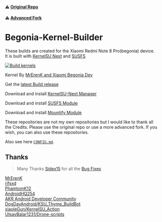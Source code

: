 #### ⚠️ [Original Repo](https://github.com/PhamtomK12/Android-Kernel-Builder)
#### ⚠️ [Advanced Fork](https://github.com/AndroidHQ254/Android-Kernel-Builder)
# Begonia-Kernel-Builder

These builds are created for the Xiaomi Redmi Note 8 Pro(begonia) device. It is built with [KernelSU Next](https://github.com/rifsxd/KernelSU-Next) and [SUSFS](https://gitlab.com/simonpunk/susfs4ksu)

[![Build kernels](https://github.com/cvnertnc/Begonia-Kernel-Builder/actions/workflows/build.yml/badge.svg?event=workflow_dispatch)](https://github.com/cvnertnc/Begonia-Kernel-Builder/actions/workflows/build.yml)

Kernel By [MrErenK and Xiaomi Begonia Dev](https://github.com/xiaomi-begonia-dev/android_kernel_xiaomi_mt6785)

Get the [latest Build release](https://github.com/cvnertnc/Begonia-Kernel-Builder/releases)

Download and install [KernelSU-Next Manager](https://github.com/rifsxd/KernelSU-Next/releases/latest)

Download and install [SUSFS Module](https://github.com/sidex15/susfs4ksu-module/releases/latest)

Download and install [Mountify Module](https://github.com/backslashxx/mountify?tab=readme-ov-file#links)

These repositories are not my own repositories but I would like to thank all the Credits. Please use the original repo or use a more advanced fork. If you wish, you can also use these repositories.

Also see here [`CONFIG.md`](./CONFIG.md).

## Thanks
  
> Many Thanks [Sidex15](https://github.com/sidex15) for all the [Bug Fixes](https://github.com/cvnertnc/Begonia-Kernel-Builder/pull/10)

[MrErenK](https://github.com/MrErenK)  
[rifsxd](https://github.com/rifsxd)  
[PhamtomK12](https://github.com/PhamtomK12)  
[AndroidHQ254](https://github.com/AndroidHQ254)  
[AKR Android Developer Community](https://www.akr-developers.com/)  
[DogDayAndroid/KSU_Thyme_BuildBot](https://github.com/DogDayAndroid/KSU_Thyme_BuildBot)  
[xiaoleGun/KernelSU_Action](https://github.com/xiaoleGun/KernelSU_Action)  
[UtsavBalar1231/Drone-scripts](https://github.com/UtsavBalar1231/Drone-scripts)  
